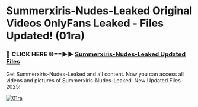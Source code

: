 # Summerxiris-Nudes-Leaked Original Videos 0nlyFans Leaked - Files Updated! (01ra)

<h3>🔴 CLICK HERE 🌐==►► <a href="https://tinyurl.com/yc6ubb5a" rel="nofollow">Summerxiris-Nudes-Leaked Updated Files</a></h3>

Get Summerxiris-Nudes-Leaked and all content. Now you can access all videos and pictures of Summerxiris-Nudes-Leaked. New Updated Files 2025!

[![01ra](https://i.imgur.com/7eu0CRL.gif)](https://tinyurl.com/yc6ubb5a)
